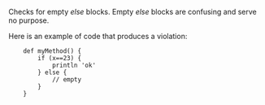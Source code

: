 Checks for empty *else* blocks. Empty *else* blocks are confusing and
serve no purpose.

Here is an example of code that produces a violation:

``` 
    def myMethod() {
        if (x==23) {
            println 'ok'
        } else {
            // empty
        }
    }
```
